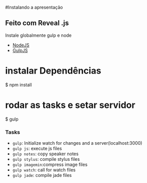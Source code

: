 #Instalando a apresentação

## Feito com Reveal .js

Instale globalmente gulp e node

- [NodeJS](http://nodejs.org/)
- [GulpJS](http://gulpjs.com/)


# instalar Dependências
$ npm install
# rodar as tasks e setar servidor
$ gulp

### Tasks

- `gulp`: Initialize watch for changes and a server(localhost:3000)
- `gulp js`: execute js files
- `gulp notes`: copy speaker notes
- `gulp stylus`: compile stylus files
- `gulp imagemin`:compress image files
- `gulp watch`: call for watch files
- `gulp jade`: compile jade files